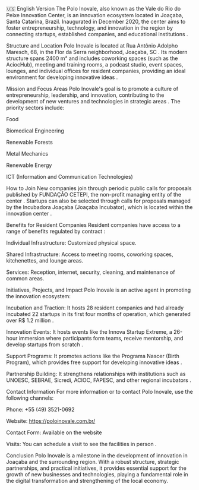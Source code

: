 🇺🇸 English Version
The Polo Inovale, also known as the Vale do Rio do Peixe Innovation Center, is an innovation ecosystem located in Joaçaba, Santa Catarina, Brazil. Inaugurated in December 2020, the center aims to foster entrepreneurship, technology, and innovation in the region by connecting startups, established companies, and educational institutions .

Structure and Location
Polo Inovale is located at Rua Antônio Adolpho Maresch, 68, in the Flor da Serra neighborhood, Joaçaba, SC . Its modern structure spans 2400 m² and includes coworking spaces (such as the AciocHub), meeting and training rooms, a podcast studio, event spaces, lounges, and individual offices for resident companies, providing an ideal environment for developing innovative ideas .

Mission and Focus Areas
Polo Inovale's goal is to promote a culture of entrepreneurship, leadership, and innovation, contributing to the development of new ventures and technologies in strategic areas . The priority sectors include:

Food

Biomedical Engineering

Renewable Forests

Metal Mechanics

Renewable Energy

ICT (Information and Communication Technologies) 

How to Join
New companies join through periodic public calls for proposals published by FUNDAÇÃO CETEPI, the non-profit managing entity of the center . Startups can also be selected through calls for proposals managed by the Incubadora Joaçaba (Joaçaba Incubator), which is located within the innovation center .

Benefits for Resident Companies
Resident companies have access to a range of benefits regulated by contract :

Individual Infrastructure: Customized physical space.

Shared Infrastructure: Access to meeting rooms, coworking spaces, kitchenettes, and lounge areas.

Services: Reception, internet, security, cleaning, and maintenance of common areas.

Initiatives, Projects, and Impact
Polo Inovale is an active agent in promoting the innovation ecosystem:

Incubation and Traction: It hosts 28 resident companies and had already incubated 22 startups in its first four months of operation, which generated over R$ 1.2 million .

Innovation Events: It hosts events like the Innova Startup Extreme, a 26-hour immersion where participants form teams, receive mentorship, and develop startups from scratch .

Support Programs: It promotes actions like the Programa Nascer (Birth Program), which provides free support for developing innovative ideas .

Partnership Building: It strengthens relationships with institutions such as UNOESC, SEBRAE, Sicredi, ACIOC, FAPESC, and other regional incubators .

Contact Information
For more information or to contact Polo Inovale, use the following channels:

Phone: +55 (49) 3521-0692 

Website: https://poloinovale.com.br/ 

Contact Form: Available on the website 

Visits: You can schedule a visit to see the facilities in person .

Conclusion
Polo Inovale is a milestone in the development of innovation in Joaçaba and the surrounding region. With a robust structure, strategic partnerships, and practical initiatives, it provides essential support for the growth of new businesses and technologies, playing a fundamental role in the digital transformation and strengthening of the local economy.